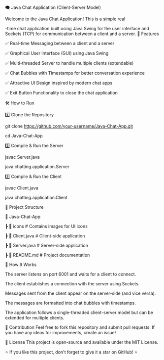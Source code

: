 

🗨️ Java Chat Application (Client-Server Model)



Welcome to the Java Chat Application! This is a simple real

-time chat
application built using Java Swing for the user interface and Sockets (TCP) for communication between a client and a server.
📌 Features





✅ Real-time Messaging between a client and a server

✅ Graphical User Interface (GUI) using Java Swing

✅ Multi-threaded Server to handle multiple clients (extendable)

✅ Chat Bubbles with Timestamps for better conversation experience

✅ Attractive UI Design inspired by modern chat apps

✅ Exit Button Functionality to close the chat application


🛠️ How to Run

1️⃣ Clone the Repository

git clone https://github.com/your-username/Java-Chat-App.git

cd Java-Chat-App

2️⃣ Compile & Run the Server

javac Server.java

java chatting.application.Server

3️⃣ Compile & Run the Client

javac Client.java

java chatting.application.Client



📜 Project Structure

📂 Java-Chat-App

 ┣ 📂 icons             # Contains images for UI icons
 
 ┣ 📜 Client.java       # Client-side application
 
 ┣ 📜 Server.java       # Server-side application
 
 ┣ 📜 README.md         # Project documentation

 
📌 How It Works

The server listens on port 6001 and waits for a client to connect.

The client establishes a connection with the server using Sockets.

Messages sent from the client appear on the server-side (and vice versa).

The messages are formatted into chat bubbles with timestamps.

The application follows a single-threaded client-server model but can be extended for multiple clients.

🤝 Contribution
Feel free to fork this repository and submit pull requests. If you have any ideas for improvements, create an issue!

📝 License
This project is open-source and available under the MIT License.

⭐ If you like this project, don't forget to give it a star on GitHub! ⭐
